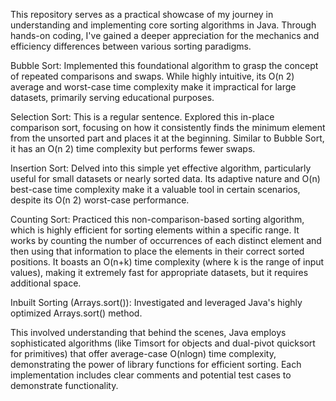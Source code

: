 This repository serves as a practical showcase of my journey in understanding and implementing core sorting algorithms in Java. 
Through hands-on coding, I've gained a deeper appreciation for the mechanics and efficiency differences between various sorting paradigms.

Bubble Sort: Implemented this foundational algorithm to grasp the concept of repeated comparisons and swaps. 
While highly intuitive, its O(n 2) average and worst-case time complexity make it impractical for large datasets, primarily serving educational purposes.

Selection Sort: This is a regular sentence. 
Explored this in-place comparison sort, focusing on how it consistently finds the minimum element from the unsorted part and places it at the beginning. 
Similar to Bubble Sort, it has an O(n 2) time complexity but performs fewer swaps.

Insertion Sort: Delved into this simple yet effective algorithm, particularly useful for small datasets or nearly sorted data. Its adaptive nature and O(n) best-case time complexity make it a valuable tool in certain scenarios, despite its O(n 2) worst-case performance.

Counting Sort: Practiced this non-comparison-based sorting algorithm, which is highly efficient for sorting elements within a specific range. 
It works by counting the number of occurrences of each distinct element and then using that information to place the elements in their correct sorted positions. It boasts an O(n+k) time complexity (where k is the range of input values), making it extremely fast for appropriate datasets, but it requires additional space.

Inbuilt Sorting (Arrays.sort()): Investigated and leveraged Java's highly optimized Arrays.sort() method.

This involved understanding that behind the scenes, Java employs sophisticated algorithms (like Timsort for objects and dual-pivot quicksort for primitives) that offer average-case O(nlogn) time complexity, demonstrating the power of library functions for efficient sorting.
Each implementation includes clear comments and potential test cases to demonstrate functionality. 

